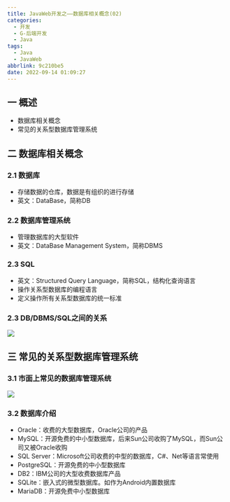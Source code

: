 ```yaml
---
title: JavaWeb开发之——数据库相关概念(02)
categories:
  - 开发
  - G-后端开发
  - Java
tags:
  - Java
  - JavaWeb
abbrlink: 9c210be5
date: 2022-09-14 01:09:27
---
```

## 一 概述

* 数据库相关概念
* 常见的关系型数据库管理系统

<!--more-->

## 二 数据库相关概念

### 2.1 数据库

* 存储数据的仓库，数据是有组织的进行存储
* 英文：DataBase，简称DB

### 2.2 数据库管理系统

* 管理数据库的大型软件
* 英文：DataBase Management System，简称DBMS

### 2.3 SQL

* 英文：Structured Query Language，简称SQL，结构化查询语言
* 操作关系型数据库的编程语言
* 定义操作所有关系型数据库的统一标准

### 2.3 DB/DBMS/SQL之间的关系

![][1]

## 三 常见的关系型数据库管理系统

### 3.1 市面上常见的数据库管理系统

![][2]

### 3.2 数据库介绍

* Oracle：收费的大型数据库，Oracle公司的产品
* MySQL：开源免费的中小型数据库，后来Sun公司收购了MySQL，而Sun公司又被Oracle收购
* SQL Server：Microsoft公司收费的中型的数据库，C#、Net等语言常使用
* PostgreSQL：开源免费的中小型数据库
* DB2：IBM公司的大型收费数据库产品
* SQLite：嵌入式的微型数据库。如作为Android内置数据库
* MariaDB：开源免费中小型数据库




[1]:https://jsd.onmicrosoft.cn/gh/PGzxc/CDN/blog-java/javaweb-02-sql-dbms-db.png
[2]:https://jsd.onmicrosoft.cn/gh/PGzxc/CDN/blog-java/javaweb-02-sql-tools.png

